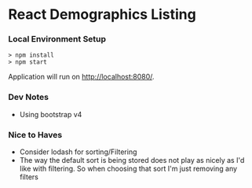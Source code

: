 # React Demographics Listing

### Local Environment Setup

```
> npm install
> npm start
```

Application will run on [http://localhost:8080/](http://localhost:8080/).

### Dev Notes
- Using bootstrap v4

### Nice to Haves
- Consider lodash for sorting/Filtering
- The way the default sort is being stored does not play as nicely as I'd like with filtering. So when choosing that sort I'm just removing any filters
